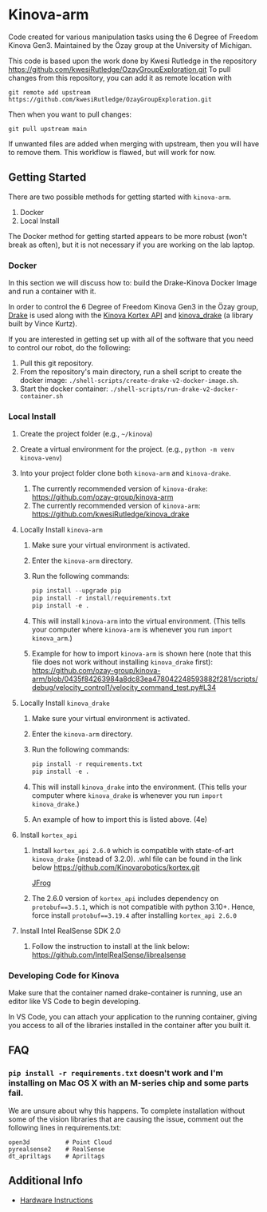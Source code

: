 # Kinova-arm

Code created for various manipulation tasks using the 6 Degree of Freedom Kinova Gen3.
Maintained by the Özay group at the University of Michigan.

This code is based upon the work done by Kwesi Rutledge in the repository
https://github.com/kwesiRutledge/OzayGroupExploration.git
To pull changes from this repository, you can add it as remote location with
    
    git remote add upstream https://github.com/kwesiRutledge/OzayGroupExploration.git

Then when you want to pull changes:

    git pull upstream main
    
If unwanted files are added when merging with upstream, then you will have to remove them. This workflow is flawed, but will work for now.


## Getting Started

There are two possible methods for getting started with `kinova-arm`.
1. Docker
2. Local Install

The Docker method for getting started appears to be more robust (won't break as often), but
it is not necessary if you are working on the lab laptop.


### Docker

In this section we will discuss how to: build the Drake-Kinova Docker Image and run a container with it.

In order to control the 6 Degree of Freedom Kinova Gen3 in the Özay group, [Drake](https://drake.mit.edu/) is used along with the [Kinova Kortex API](https://github.com/Kinovarobotics/kortex) and [kinova_drake](https://github.com/vincekurtz/kinova_drake) (a library built by Vince Kurtz).

If you are interested in getting set up with all of the software that you need to control our robot, do the following:
1. Pull this git repository.
2. From the repository's main directory, run a shell script to create the docker image: `./shell-scripts/create-drake-v2-docker-image.sh`.
3. Start the docker container: `./shell-scripts/run-drake-v2-docker-container.sh`


### Local Install

1. Create the project folder (e.g., `~/kinova`)
2. Create a virtual environment for the project. (e.g., `python -m venv kinova-venv`)
3. Into your project folder clone both `kinova-arm` and `kinova-drake`.
    1. The currently recommended version of `kinova-drake`:
        https://github.com/ozay-group/kinova-arm
    2. The currently recommended version of `kinova-arm`:
        https://github.com/kwesiRutledge/kinova_drake
        
4. Locally Install `kinova-arm`
    1. Make sure your virtual environment is activated.
    2. Enter the `kinova-arm` directory.
    3. Run the following commands:
        
        ```python
        pip install --upgrade pip
        pip install -r install/requirements.txt
        pip install -e .
        ```
        
    4. This will install `kinova-arm` into the virtual environment. (This tells your computer where `kinova-arm` is whenever you run `import kinova_arm`.)
    5. Example for how to import `kinova-arm` is shown here (note that this file does not work without installing `kinova_drake` first):
        https://github.com/ozay-group/kinova-arm/blob/0435f84263984a8dc83ea478042248593882f281/scripts/debug/velocity_control1/velocity_command_test.py#L34
        

5. Locally Install `kinova_drake`
    1. Make sure your virtual environment is activated.
    2. Enter the `kinova-arm` directory.
    3. Run the following commands:
        
        ```python
        pip install -r requirements.txt
        pip install -e .
        ```
        
    4. This will install `kinova_drake` into the environment. (This tells your computer where `kinova_drake` is whenever you run `import kinova_drake`.)
    5. An example of how to import this is listed above. (4e)

6. Install `kortex_api`
    1. Install `kortex_api 2.6.0` which is compatible with state-of-art `kinova_drake` (instead of 3.2.0). .whl file can be found in the link below
        https://github.com/Kinovarobotics/kortex.git
        
        [JFrog](https://artifactory.kinovaapps.com/ui/repos/tree/General/generic-public/kortex)
        
    2. The 2.6.0 version of `kortex_api` includes dependency on `protobuf==3.5.1`, which is not compatible with python 3.10+. Hence, force install `protobuf==3.19.4` after installing `kortex_api 2.6.0`

7. Install Intel RealSense SDK 2.0
    1. Follow the instruction to install at the link below:   
        https://github.com/IntelRealSense/librealsense


### Developing Code for Kinova

Make sure that the container named drake-container is running, use an editor like VS Code to begin developing.

In VS Code, you can attach your application to the running container, giving you access to all of the libraries installed in the container after you built it.

## FAQ

### `pip install -r requirements.txt` doesn't work and I'm installing on Mac OS X with an M-series chip and some parts fail.

We are unsure about why this happens.
To complete installation without some of the vision libraries that are causing the issue, comment out
the following lines in requirements.txt:
```
open3d          # Point Cloud
pyrealsense2    # RealSense
dt_apriltags    # Apriltags
```

## Additional Info

- [Hardware Instructions](./doc/kinova-hardware-instructions.md)